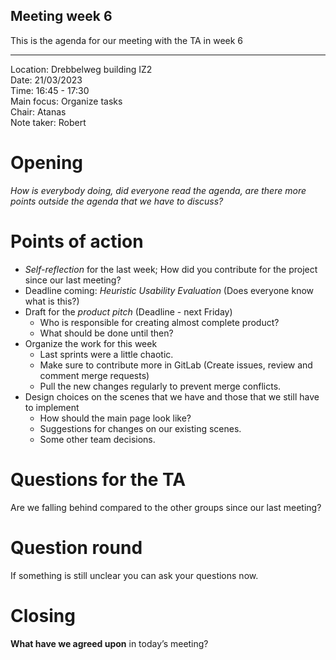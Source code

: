 ## Meeting week 6

This is the agenda for our meeting with the TA in week 6

---

Location: Drebbelweg building IZ2\
Date:           21/03/2023\
Time:           16:45 - 17:30\
Main focus:     Organize tasks\
Chair:          Atanas\
Note taker:     Robert


# Opening
*How is everybody doing, did everyone read the agenda,
are there more points outside the agenda that we have to discuss?*

# Points of action

- *Self-reflection* for the last week; How did you contribute for the project since our last meeting? 
- Deadline coming: *Heuristic Usability Evaluation* (Does everyone know what is this?)
- Draft for the *product pitch* (Deadline - next Friday)
    - Who is responsible for creating almost complete product?
    - What should be done until then?
- Organize the work for this week
    - Last sprints were a little chaotic.
    - Make sure to contribute more in GitLab (Create issues, review and comment merge requests) 
    - Pull the new changes regularly to prevent merge conflicts. 
- Design choices on the scenes that we have and those that we still have to implement
    - How should the main page look like?
    - Suggestions for changes on our existing scenes.
    - Some other team decisions.

# Questions for the TA
Are we falling behind compared to the other groups since our last meeting?

# Question round
If something is still unclear you can ask your questions now.

# Closing
**What have we agreed upon** in today’s meeting?
